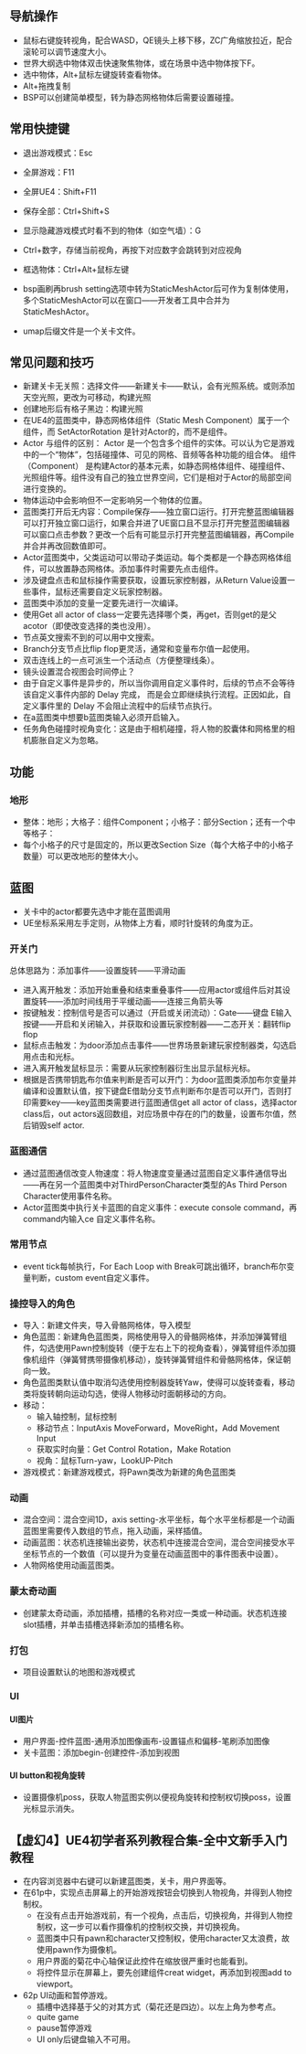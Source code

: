 ## 导航操作
  - 鼠标右键旋转视角，配合WASD，QE镜头上移下移，ZC广角缩放拉近，配合滚轮可以调节速度大小。
  - 世界大纲选中物体双击快速聚焦物体，或在场景中选中物体按下F。
  - 选中物体，Alt+鼠标左键旋转查看物体。
- Alt+拖拽复制
- BSP可以创建简单模型，转为静态网格物体后需要设置碰撞。

## 常用快捷键
- 退出游戏模式：Esc
- 全屏游戏：F11
- 全屏UE4：Shift+F11
- 保存全部：Ctrl+Shift+S 
- 显示隐藏游戏模式时看不到的物体（如空气墙）：G
- Ctrl+数字，存储当前视角，再按下对应数字会跳转到对应视角
- 框选物体：Ctrl+Alt+鼠标左键

- bsp画刷再brush setting选项中转为StaticMeshActor后可作为复制体使用，多个StaticMeshActor可以在窗口——开发者工具中合并为StaticMeshActor。
- umap后缀文件是一个关卡文件。

## 常见问题和技巧
- 新建关卡无关照：选择文件——新建关卡——默认，会有光照系统。或则添加天空光照，更改为可移动，构建光照
- 创建地形后有格子黑边：构建光照
- 在UE4的蓝图类中，静态网格体组件（Static Mesh Component）属于一个组件，而 SetActorRotation 是针对Actor的，而不是组件。
- Actor 与组件的区别：
  Actor 是一个包含多个组件的实体。可以认为它是游戏中的一个“物体”，包括碰撞体、可见的网格、音频等各种功能的组合体。
  组件（Component） 是构建Actor的基本元素，如静态网格体组件、碰撞组件、光照组件等。组件没有自己的独立世界空间，它们是相对于Actor的局部空间进行变换的。
- 物体运动中会影响但不一定影响另一个物体的位置。
- 蓝图类打开后无内容：Compile保存——独立窗口运行。打开完整蓝图编辑器可以打开独立窗口运行，如果合并进了UE窗口且不显示打开完整蓝图编辑器可以窗口点击参数？更改一个后有可能显示打开完整蓝图编辑器，再Compile并合并再改回数值即可。
- Actor蓝图类中，父类运动可以带动子类运动。每个类都是一个静态网格体组件，可以放置静态网格体。添加事件时需要先点击组件。
- 涉及键盘点击和鼠标操作需要获取，设置玩家控制器，从Return Value设置一些事件，鼠标还需要自定义玩家控制器。
- 蓝图类中添加的变量一定要先进行一次编译。
- 使用Get all actor of class一定要先选择哪个类，再get，否则get的是父acotor（即使改变选择的类也没用）。
- 节点英文搜索不到的可以用中文搜索。
- Branch分支节点比flip flop更灵活，通常和变量布尔值一起使用。
- 双击连线上的一点可派生一个活动点（方便整理线条）。
- 镜头设置混合视图会时间停止？
- 由于自定义事件是异步的，所以当你调用自定义事件时，后续的节点不会等待该自定义事件内部的 Delay 完成，
而是会立即继续执行流程。正因如此，自定义事件里的 Delay 不会阻止流程中的后续节点执行。
- 在a蓝图类中想要b蓝图类输入必须开启输入。
- 任务角色碰撞时视角变化：这是由于相机碰撞，将人物的胶囊体和网格里的相机膨胀自定义为忽略。

## 功能
### 地形
- 整体：地形；大格子：组件Component；小格子：部分Section；还有一个中等格子：
- 每个小格子的尺寸是固定的，所以更改Section Size（每个大格子中的小格子数量）可以更改地形的整体大小。

## 蓝图
- 关卡中的actor都要先选中才能在蓝图调用
- UE坐标系采用左手定则，从物体上方看，顺时针旋转的角度为正。
### 开关门
总体思路为：添加事件——设置旋转——平滑动画
- 进入离开触发：添加开始重叠和结束重叠事件——应用actor或组件后对其设置旋转——添加时间线用于平缓动画——连接三角箭头等
- 按键触发：控制信号是否可以通过（开启或关闭流动）：Gate——键盘 E输入按键——开启和关闭输入，并获取和设置玩家控制器——二态开关：翻转flip flop
- 鼠标点击触发：为door添加点击事件——世界场景新建玩家控制器类，勾选启用点击和光标。
- 进入离开触发鼠标显示：需要从玩家控制器衍生出显示鼠标光标。
- 根据是否携带钥匙布尔值来判断是否可以开门：为door蓝图类添加布尔变量并编译和设置默认值，按下键盘E借助分支节点判断布尔是否可以开门，否则打印需要key——key蓝图类需要进行蓝图通信get all actor of class，选择actor class后，out actors返回数组，对应场景中存在的门的数量，设置布尔值，然后销毁self actor.
### 蓝图通信
- 通过蓝图通信改变人物速度：将人物速度变量通过蓝图自定义事件通信导出——再在另一个蓝图类中对ThirdPersonCharacter类型的As Third Person Character使用事件名称。
- Actor蓝图类中执行关卡蓝图的自定义事件：execute console command，再command内输入ce 自定义事件名称。
### 常用节点
- event tick每帧执行，For Each Loop with Break可跳出循环，branch布尔变量判断，custom event自定义事件。

### 操控导入的角色
- 导入：新建文件夹，导入骨骼网格体，导入模型
- 角色蓝图：新建角色蓝图类，网格使用导入的骨骼网格体，并添加弹簧臂组件，勾选使用Pawn控制旋转（便于左右上下的视角查看），弹簧臂组件添加摄像机组件（弹簧臂携带摄像机移动），旋转弹簧臂组件和骨骼网格体，保证朝向一致。
- 角色蓝图类默认值中取消勾选使用控制器旋转Yaw，使得可以旋转查看，移动类将旋转朝向运动勾选，使得人物移动时面朝移动的方向。
- 移动：
  - 输入轴控制，鼠标控制
  - 移动节点：InputAxis MoveForward，MoveRight，Add Movement Input
  - 获取实时向量：Get Control Rotation，Make Rotation
  - 视角：鼠标Turn-yaw，LookUP-Pitch
- 游戏模式：新建游戏模式，将Pawn类改为新建的角色蓝图类
### 动画
- 混合空间：混合空间1D，axis setting-水平坐标，每个水平坐标都是一个动画蓝图里需要传入数组的节点，拖入动画，采样插值。
- 动画蓝图：状态机连接输出姿势，状态机中连接混合空间，混合空间接受水平坐标节点的一个数值（可以提升为变量在动画蓝图中的事件图表中设置）。
- 人物网格使用动画蓝图类。
### 蒙太奇动画
- 创建蒙太奇动画，添加插槽，插槽的名称对应一类或一种动画。状态机连接slot插槽，并单击插槽选择新添加的插槽名称。
### 打包
- 项目设置默认的地图和游戏模式
### UI
#### UI图片
- 用户界面-控件蓝图-通用添加图像画布-设置锚点和偏移-笔刷添加图像
- 关卡蓝图：添加begin-创建控件-添加到视图
#### UI button和视角旋转
- 设置摄像机poss，获取人物蓝图实例以便视角旋转和控制权切换poss，设置光标显示消失。
## 【虚幻4】UE4初学者系列教程合集-全中文新手入门教程
- 在内容浏览器中右键可以新建蓝图类，关卡，用户界面等。
- 在61p中，实现点击屏幕上的开始游戏按钮会切换到人物视角，并得到人物控制权。
  - 在没有点击开始游戏前，有一个视角，点击后，切换视角，并得到人物控制权，这一步可以看作摄像机的控制权交换，并切换视角。
  - 蓝图类中只有pawn和character又控制权，使用character又太浪费，故使用pawn作为摄像机。
  - 用户界面的菊花中心轴保证此控件在缩放很严重时也能看到。
  - 将控件显示在屏幕上，要先创建组件creat widget，再添加到视图add to viewport。
- 62p UI动画和暂停游戏。
  - 插槽中选择基于父的对其方式（菊花还是四边）。以左上角为参考点。
  - quite game
  - pause暂停游戏
  - UI only后键盘输入不可用。
